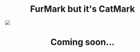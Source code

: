 <h1 align="center">
  FurMark but it's CatMark
  </h1>
  
![](https://github.com/Dim0s/CatMark-FurryCat/blob/main/image.jpg?raw=true)

<h1 align="center">
  Coming soon...
  </h1>
